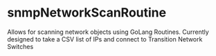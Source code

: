 # snmpNetworkScanRoutine
Allows for scanning network objects using GoLang Routines. Currently designed to take a CSV list of IPs and connect to Transition Network Switches
